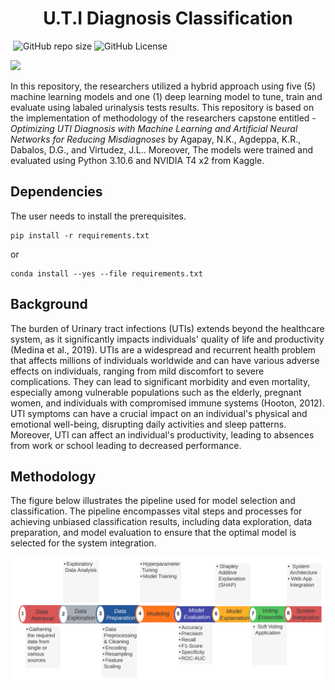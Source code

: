 <h1 style='text-align: center;'>U.T.I Diagnosis Classification</h1>

<img src="images/baybayin.png" alt="" />

<img alt="GitHub repo size" src="https://img.shields.io/github/repo-size/kr-agdeppa/UTI-Diagnosis-Classification?style=flat-square&color=%232ccce4">

<img alt="GitHub License" src="https://img.shields.io/github/license/kr-agdeppa/UTI-Diagnosis-Classification?style=flat-square&color=%232ccce4">

<a href="https://visitorbadge.io/status?path=https%3A%2F%2Fgithub.com%2Fkr-agdeppa%2FUTI-Diagnosis-Classification"><img src="https://api.visitorbadge.io/api/visitors?path=https%3A%2F%2Fgithub.com%2Fkr-agdeppa%2FUTI-Diagnosis-Classification&label=Visitors&countColor=%232ccce4&style=flat-square" /></a>

<p>In this repository, the researchers utilized a hybrid approach using five (5) machine learning models and one (1) deep learning model to tune, train and evaluate using labaled urinalysis tests results. This repository is based on the implementation of methodology of the researchers capstone entitled - <i>Optimizing UTI Diagnosis with Machine Learning and Artificial Neural Networks for Reducing Misdiagnoses</i> by Agapay, N.K., Agdeppa, K.R., Dabalos, D.G., and Virtudez, J.L.. Moreover, The models were trained and evaluated using Python 3.10.6 and NVIDIA T4 x2 from Kaggle.</p>

<h2>Dependencies</h2>

<p>The user needs to install the prerequisites.</p>

```
pip install -r requirements.txt
```

or

```
conda install --yes --file requirements.txt
```


<h2>Background</h2>

<p>The burden of Urinary tract infections (UTIs) extends beyond the healthcare system, as it significantly impacts individuals' quality of life and productivity (Medina et al., 2019). UTIs are a widespread and recurrent health problem that affects millions of individuals worldwide and can have various adverse effects on individuals, ranging from mild discomfort to severe complications. They can lead to significant morbidity and even mortality, especially among vulnerable populations such as the elderly, pregnant women, and individuals with compromised immune systems (Hooton, 2012). UTI symptoms can have a crucial impact on an individual's physical and emotional well-being, disrupting daily activities and sleep patterns. Moreover, UTI can affect an individual's productivity, leading to absences from work or school leading to decreased performance.</p>

<h2>Methodology</h2>

<p>The figure below illustrates the pipeline used for model selection and classification. The pipeline encompasses vital steps and processes for achieving unbiased classification results, including data exploration, data preparation, and model evaluation to ensure that the optimal model is selected for the system integration.</p>

<img src="assets/METHODOLOGY PIPELINE.png">

